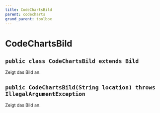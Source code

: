 ```yaml
---
title: CodeChartsBild
parent: codecharts
grand_parent: toolbox
---
```


# CodeChartsBild


## `public class CodeChartsBild extends Bild`

Zeigt das Bild an.

## `public CodeChartsBild(String location) throws IllegalArgumentException`

Zeigt das Bild an.
